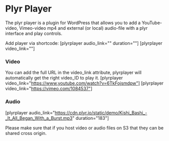 # Plyr Player

The plyr player is a plugin for WordPress that allows you to add a YouTube-video, Vimeo-video mp4 and external (or local) audio-file with a plyr interface and play controls.

Add player via shortcode:
[plyrplayer audio_link="" duration=""]
[plyrplayer video_link=""]

### Video

You can add the full URL in the video_link attribute, plyrplayer will automatically get the right video_ID to play it.
[plyrplayer video_link="https://www.youtube.com/watch?v=6TkFojsmdpw"]
[plyrplayer video_link="https://vimeo.com/1084537"]

### Audio
[plyrplayer audio_link="https://cdn.plyr.io/static/demo/Kishi_Bashi_-_It_All_Began_With_a_Burst.mp3" duration="183"]

Please make sure that if you host video or audio files on S3 that they can be shared cross origin.
